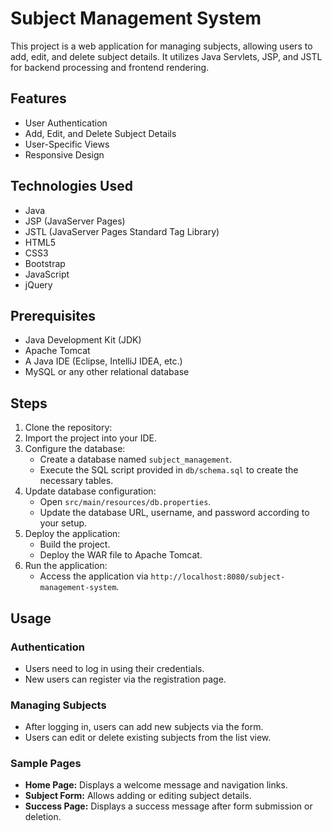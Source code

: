 # Subject Management System

This project is a web application for managing subjects, allowing users to add, edit, and delete subject details. It utilizes Java Servlets, JSP, and JSTL for backend processing and frontend rendering.

## Features

- User Authentication
- Add, Edit, and Delete Subject Details
- User-Specific Views
- Responsive Design

## Technologies Used

- Java
- JSP (JavaServer Pages)
- JSTL (JavaServer Pages Standard Tag Library)
- HTML5
- CSS3
- Bootstrap
- JavaScript
- jQuery

## Prerequisites

- Java Development Kit (JDK)
- Apache Tomcat
- A Java IDE (Eclipse, IntelliJ IDEA, etc.)
- MySQL or any other relational database

## Steps

1. Clone the repository:
2. Import the project into your IDE.
3. Configure the database:
    - Create a database named `subject_management`.
    - Execute the SQL script provided in `db/schema.sql` to create the necessary tables.
4. Update database configuration:
    - Open `src/main/resources/db.properties`.
    - Update the database URL, username, and password according to your setup.
5. Deploy the application:
    - Build the project.
    - Deploy the WAR file to Apache Tomcat.
6. Run the application:
    - Access the application via `http://localhost:8080/subject-management-system`.

## Usage

### Authentication

- Users need to log in using their credentials.
- New users can register via the registration page.

### Managing Subjects

- After logging in, users can add new subjects via the form.
- Users can edit or delete existing subjects from the list view.

### Sample Pages

- **Home Page:** Displays a welcome message and navigation links.
- **Subject Form:** Allows adding or editing subject details.
- **Success Page:** Displays a success message after form submission or deletion.

